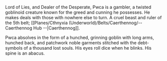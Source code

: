Lord of Lies, and Dealer of the Desperate, Pwca is a gambler, a twisted goblinoid creature known for the greed and cunning he possesses. He makes deals with those with nowhere else to turn. A cruel beast and ruler of the 5th belt; [[Planes/Cthnyxia (Underworld)/Belts/Caerthennog/-- Caerthennog Hub --|Caerthennog]].

Pwca absolves in the form of a hunched, grinning goblin with long arms, hunched back, and patchwork noble garments stitched with the debt-symbols of a thousand lost souls. His eyes roll dice when he blinks. His spine is an abacus.